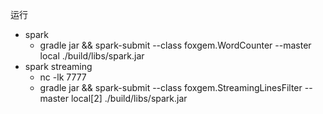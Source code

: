 运行

- spark
  - gradle jar && spark-submit --class foxgem.WordCounter --master local ./build/libs/spark.jar
- spark streaming
  - nc -lk 7777
  - gradle jar && spark-submit --class foxgem.StreamingLinesFilter --master local[2] ./build/libs/spark.jar
